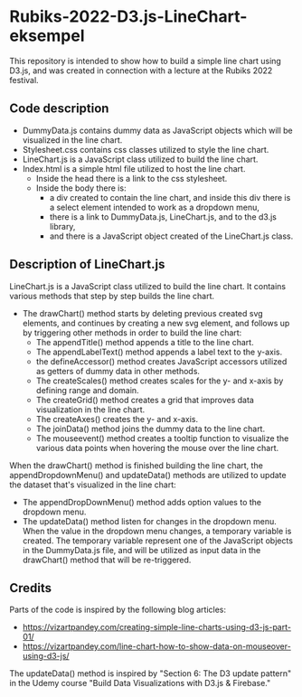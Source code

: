# Rubiks-2022-D3.js-LineChart-eksempel
This repository is intended to show how to build a simple line chart using D3.js, 
and was created in connection with a lecture at the Rubiks 2022 festival. 

## Code description
- DummyData.js contains dummy data as JavaScript objects which will be visualized in the line chart.
- Stylesheet.css contains css classes utilized to style the line chart. 
- LineChart.js is a JavaScript class utilized to build the line chart. 
- Index.html is a simple html file utilized to host the line chart. 
  - Inside the head there is a link to the css stylesheet. 
  - Inside the body there is: 
    - a div created to contain the line chart, and inside this div there is a select element intended to work as a dropdown menu,
    - there is a link to DummyData.js, LineChart.js, and to the d3.js library, 
    - and there is a JavaScript object created of the LineChart.js class. 

## Description of LineChart.js
LineChart.js is a JavaScript class utilized to build the line chart. 
It contains various methods that step by step builds the line chart. 
- The drawChart() method starts by deleting previous created svg elements, and continues by 
creating a new svg element, and follows up by triggering other methods in order to 
build the line chart:
  - The appendTitle() method appends a title to the line chart. 
  - The appendLabelText() method appends a label text to the y-axis. 
  - the defineAccessor() method creates JavaScript accessors utilized as getters of dummy data in other methods.
  - The createScales() method creates scales for the y- and x-axis by defining range and domain.
  - The createGrid() method creates a grid that improves data visualization in the line chart. 
  - The createAxes() creates the y- and x-axis.
  - The joinData() method joins the dummy data to the line chart. 
  - The mouseevent() method creates a tooltip function to visualize the various data points when hovering the mouse over the line chart.

When the drawChart() method is finished building the line chart, the appendDropdownMenu() and updateData() methods 
are utilized to update the dataset that's visualized in the line chart: 
- The appendDropDownMenu() method adds option values to the dropdown menu. 
- The updateData() method listen for changes in the dropdown menu. When the value in the dropdown menu changes, 
a temporary variable is created. The temporary variable represent one of the JavaScript objects in the DummyData.js file, 
and will be utilized as input data in the drawChart() method that will be re-triggered. 

## Credits
Parts of the code is inspired by the following blog articles: 
- https://vizartpandey.com/creating-simple-line-charts-using-d3-js-part-01/
- https://vizartpandey.com/line-chart-how-to-show-data-on-mouseover-using-d3-js/

The updateData() method is inspired by "Section 6: The D3 update pattern" in the Udemy course 
"Build Data Visualizations with D3.js & Firebase."
